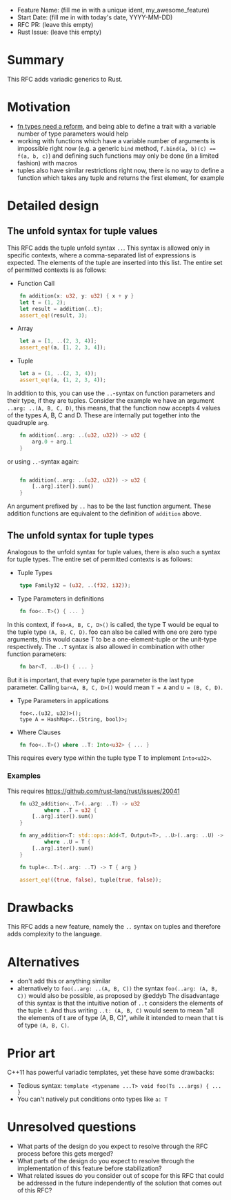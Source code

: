 - Feature Name: (fill me in with a unique ident, my_awesome_feature)
- Start Date: (fill me in with today's date, YYYY-MM-DD)
- RFC PR: (leave this empty)
- Rust Issue: (leave this empty)

# Summary
[summary]: #summary

This RFC adds variadic generics to Rust.

# Motivation
[motivation]: #motivation

* [fn types need a reform](http://smallcultfollowing.com/babysteps/blog/2013/10/10/fn-types-in-rust/), and being able to define a trait with a variable number of type parameters would help
* working with functions which have a variable number of arguments is impossible right now (e.g. a generic `bind` method, `f.bind(a, b)(c) == f(a, b, c)`) and defining such functions may only be done (in a limited fashion) with macros
* tuples also have similar restrictions right now, there is no way to define a function which takes any tuple and returns the first element, for example

# Detailed design
[detailed-design]: #detailed-design

## The unfold syntax for tuple values

This RFC adds the tuple unfold syntax `..`.
This syntax is allowed only in specific contexts, where a comma-separated list of expressions is expected.
The elements of the tuple are inserted into this list.
The entire set of permitted contexts is as follows:
- Function Call
```rust
    fn addition(x: u32, y: u32) { x + y }
    let t = (1, 2);
    let result = addition(..t);
    assert_eq!(result, 3);
```
- Array
```rust
    let a = [1, ..(2, 3, 4)];
    assert_eq!(a, [1, 2, 3, 4]);
```
- Tuple
```rust
    let a = (1, ..(2, 3, 4));
    assert_eq!(a, (1, 2, 3, 4));
```
In addition to this, you can use the `..`-syntax on function parameters and their type, if they are tuples.
Consider the example we have an argument `..arg: ..(A, B, C, D)`, this means, that the function now accepts 4 values of the types A, B, C and D.
These are internally put together into the quadruple `arg`.
```rust
    fn addition(..arg: ..(u32, u32)) -> u32 {
        arg.0 + arg.1
    }
```
or using `..`-syntax again:
```rust

    fn addition(..arg: ..(u32, u32)) -> u32 {
        [..arg].iter().sum()
    }
```
An argument prefixed by `..` has to be the last function argument.
These addition functions are equivalent to the definition of `addition` above.

## The unfold syntax for tuple types

Analogous to the unfold syntax for tuple values, there is also such a syntax for tuple types.
The entire set of permitted contexts is as follows:
- Tuple Types
```rust
    type Family32 = (u32, ..(f32, i32));
```
- Type Parameters in definitions
```rust
    fn foo<..T>() { ... }
```
In this context, if `foo<A, B, C, D>()` is called, the type T would be equal to the tuple type `(A, B, C, D)`.
foo can also be called with one ore zero type arguments, this would cause T to be a one-element-tuple or the unit-type respectively.
The `..T` syntax is also allowed in combination with other function parameters:
```rust
    fn bar<T, ..U>() { ... }
```
But it is important, that every tuple type parameter is the last type parameter.
Calling `bar<A, B, C, D>()` would mean `T = A` and `U = (B, C, D)`.
- Type Parameters in applications
```
    foo<..(u32, u32)>();
    type A = HashMap<..(String, bool)>;
```
- Where Clauses
```rust
    fn foo<..T>() where ..T: Into<u32> { ... }
```
This requires every type within the tuple type T to implement `Into<u32>`.

### Examples
This requires https://github.com/rust-lang/rust/issues/20041
```rust
    fn u32_addition<..T>(..arg: ..T) -> u32
            where ..T = u32 {
        [..arg].iter().sum()
    }

    fn any_addition<T: std::ops::Add<T, Output=T>, ..U>(..arg: ..U) -> T
            where ..U = T {
        [..arg].iter().sum()
    }

    fn tuple<..T>(..arg: ..T) -> T { arg }

    assert_eq!((true, false), tuple(true, false));
```
# Drawbacks
[drawbacks]: #drawbacks

This RFC adds a new feature, namely the `..` syntax on tuples and therefore adds complexity to the language.

# Alternatives
[rationale-and-alternatives]: #rationale-and-alternatives

- don't add this or anything similar
- alternatively to `foo(..arg: ..(A, B, C))` the syntax `foo(..arg: (A, B, C))` would also be possible, as proposed by @eddyb
The disadvantage of this syntax is that the intuitive notion of `..t` considers the elements of the tuple `t`.
And thus writing `..t: (A, B, C)` would seem to mean "all the elements of t are of type (A, B, C)", while it intended to mean that t is of type `(A, B, C)`.

# Prior art
[prior-art]: #prior-art

C++11 has powerful variadic templates, yet these have some drawbacks:
- Tedious syntax: `template <typename ...T> void foo(Ts ...args) { ... }`
- You can't natively put conditions onto types like `a: T`

# Unresolved questions
[unresolved-questions]: #unresolved-questions

- What parts of the design do you expect to resolve through the RFC process before this gets merged?
- What parts of the design do you expect to resolve through the implementation of this feature before stabilization?
- What related issues do you consider out of scope for this RFC that could be addressed in the future independently of the solution that comes out of this RFC?
